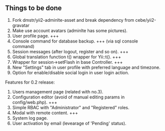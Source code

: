 Things to be done
-----------------

1. Fork dmstr/yii2-adminlte-asset and break dependency from cebe/yii2-gravatar
2. Make use account avatars (adminlte has some pictures).
3. User profile page. +++
4. Console command for database backup. +++ (via sql console command)
5. Session messages (after logout, register and so on). +++
6. Global translation function t() wrapper for Yii::t(). +++
7. Wrapper for session->setFlash in base Controller. +++
8. New "Settings" tab in user profile with preferred language and timezone.
9. Option for enable/disable social login in user login action.

Features for 0.2 release:
1. Users management page (related with no.3).
2. Configuration editor (avoid of manual editing params in config/web.php). +++
3. Simple RBAC with "Administrator" and "Registered" roles.
4. Modal with remote content. +++
5. System log page.
6. User activation by email (levearage of 'Pending' status).
